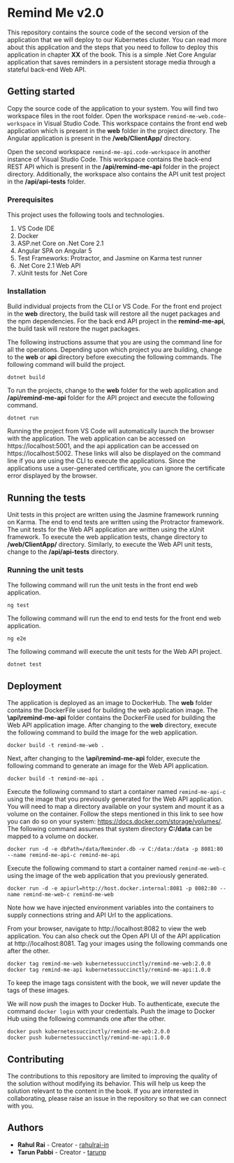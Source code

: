 # Remind Me v2.0

This repository contains the source code of the second version of the application that we will deploy to our Kubernetes cluster. You can read more about this application and the steps that you need to follow to deploy this application in chapter **XX** of the book. This is a simple .Net Core Angular application that saves reminders in a persistent storage media through a stateful back-end Web API.

## Getting started

Copy the source code of the application to your system. You will find two workspace files in the root folder. Open the workspace `remind-me-web.code-workspace` in Visual Studio Code. This workspace contains the front end web application which is present in the **web** folder in the project directory. The Angular application is present in the **/web/ClientApp/** directory.

Open the second workspace `remind-me-api.code-workspace` in another instance of Visual Studio Code. This workspace contains the back-end REST API which is present in the **/api/remind-me-api** folder in the project directory. Additionally, the workspace also contains the API unit test project in the **/api/api-tests** folder.

### Prerequisites

This project uses the following tools and technologies.

1. VS Code IDE
2. Docker
3. ASP.net Core on .Net Core 2.1
4. Angular SPA on Angular 5
5. Test Frameworks: Protractor, and Jasmine on Karma test runner
6. .Net Core 2.1 Web API
7. xUnit tests for .Net Core

### Installation

Build individual projects from the CLI or VS Code. For the front end project in the **web** directory, the build task will restore all the nuget packages and the npm dependencies. For the back end API project in the **remind-me-api**, the build task will restore the nuget packages.

The following instructions assume that you are using the command line for all the operations. Depending upon which project you are building, change to the **web** or **api** directory before executing the following commands. The following command will build the project.

```
dotnet build
```

To run the projects, change to the **web** folder for the web application and **/api/remind-me-api** folder for the API project and execute the following command.

```
dotnet run
```

Running the project from VS Code will automatically launch the browser with the application. The web application can be accessed on https://localhost:5001, and the api application can be accessed on https://localhost:5002. These links will also be displayed on the command line if you are using the CLI to execute the applications. Since the applications use a user-generated certificate, you can ignore the certificate error displayed by the browser.

## Running the tests

Unit tests in this project are written using the Jasmine framework running on Karma. The end to end tests are written using the Protractor framework. The unit tests for the Web API application are written using the xUnit framework. To execute the web application tests, change directory to **/web/ClientApp/** directory. Similarly, to execute the Web API unit tests, change to the **/api/api-tests** directory.

### Running the unit tests

The following command will run the unit tests in the front end web application.

```
ng test
```

The following command will run the end to end tests for the front end web application.

```
ng e2e
```

The following command will execute the unit tests for the Web API project.

```
dotnet test
```

## Deployment

The application is deployed as an image to DockerHub. The **web** folder contains the DockerFile used for building the web application image. The **\api\remind-me-api** folder contains the DockerFile used for building the Web API application image. After changing to the **web** directory, execute the following command to build the image for the web application.

```
docker build -t remind-me-web .
```

Next, after changing to the **\api\remind-me-api** folder, execute the following command to generate an image for the Web API application.

```
docker build -t remind-me-api .
```

Execute the following command to start a container named `remind-me-api-c` using the image that you previously generated for the Web API application. You will need to map a directory available on your system and mount it as a volume on the container. Follow the steps mentioned in this link to see how you can do so on your system: https://docs.docker.com/storage/volumes/. The following command assumes that system directory **C:/data** can be mapped to a volume on docker.

```
docker run -d -e dbPath=/data/Reminder.db -v C:/data:/data -p 8081:80 --name remind-me-api-c remind-me-api
```

Execute the following command to start a container named `remind-me-web-c` using the image of the web application that you previously generated.

```
docker run -d -e apiurl=http://host.docker.internal:8081 -p 8082:80 --name remind-me-web-c remind-me-web
```

Note how we have injected environment variables into the containers to supply connections string and API Url to the applications.

From your browser, navigate to http://localhost:8082 to view the web application. You can also check out the Open API UI of the API application at http://localhost:8081. Tag your images using the following commands one after the other.

```
docker tag remind-me-web kubernetessuccinctly/remind-me-web:2.0.0
docker tag remind-me-api kubernetessuccinctly/remind-me-api:1.0.0
```

To keep the image tags consistent with the book, we will never update the tags of these images.

We will now push the images to Docker Hub. To authenticate, execute the command `docker login` with your credentials. Push the image to Docker Hub using the following commands one after the other.

```
docker push kubernetessuccinctly/remind-me-web:2.0.0
docker push kubernetessuccinctly/remind-me-api:1.0.0
```

## Contributing

The contributions to this repository are limited to improving the quality of the solution without modifying its behavior. This will help us keep the solution relevant to the content in the book. If you are interested in collaborating, please raise an issue in the repository so that we can connect with you.

## Authors

- **Rahul Rai** - Creator - [rahulrai-in](https://github.com/rahulrai-in)
- **Tarun Pabbi** - Creator - [tarunp](https://github.com/tarunp)
